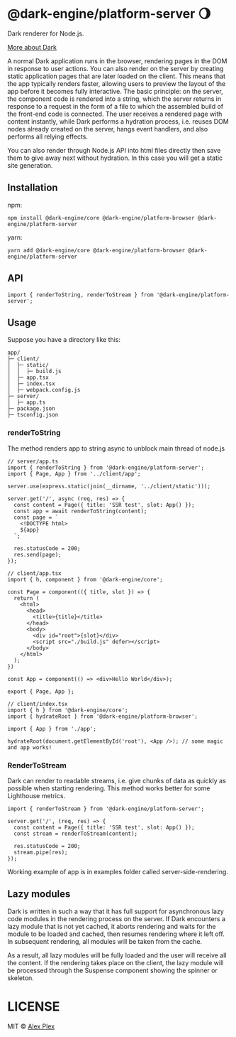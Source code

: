 # @dark-engine/platform-server 🌖

Dark renderer for Node.js.

[More about Dark](https://github.com/atellmer/dark)

A normal Dark application runs in the browser, rendering pages in the DOM in response to user actions. You can also render on the server by creating static application pages that are later loaded on the client. This means that the app typically renders faster, allowing users to preview the layout of the app before it becomes fully interactive.
The basic principle: on the server, the component code is rendered into a string, which the server returns in response to a request in the form of a file to which the assembled build of the front-end code is connected. The user receives a rendered page with content instantly, while Dark performs a hydration process, i.e. reuses DOM nodes already created on the server, hangs event handlers, and also performs all relying effects.

You can also render through Node.js API into html files directly then save them to give away next without hydration. In this case you will get a static site generation.

## Installation
npm:
```
npm install @dark-engine/core @dark-engine/platform-browser @dark-engine/platform-server
```
yarn:
```
yarn add @dark-engine/core @dark-engine/platform-browser @dark-engine/platform-server
```

## API

```tsx
import { renderToString, renderToStream } from '@dark-engine/platform-server';
```

## Usage
Suppose you have a directory like this:

```
app/
├─ client/
│  ├─ static/
│  │  ├─ build.js
│  ├─ app.tsx
│  ├─ index.tsx
│  ├─ webpack.config.js
├─ server/
│  ├─ app.ts
├─ package.json
├─ tsconfig.json
```

### renderToString

The method renders app to string async to unblock main thread of node.js

```tsx
// server/app.ts
import { renderToString } from '@dark-engine/platform-server';
import { Page, App } from '../client/app';

server.use(express.static(join(__dirname, '../client/static')));

server.get('/', async (req, res) => {
  const content = Page({ title: 'SSR test', slot: App() });
  const app = await renderToString(content);
  const page = `
    <!DOCTYPE html>
    ${app}
  `;

  res.statusCode = 200;
  res.send(page);
});
```

```tsx
// client/app.tsx
import { h, component } from '@dark-engine/core';

const Page = component(({ title, slot }) => {
  return (
    <html>
      <head>
        <title>{title}</title>
      </head>
      <body>
        <div id="root">{slot}</div>
        <script src="./build.js" defer></script>
      </body>
    </html>
  );
})

const App = component(() => <div>Hello World</div>);

export { Page, App };
```

```tsx
// client/index.tsx
import { h } from '@dark-engine/core';
import { hydrateRoot } from '@dark-engine/platform-browser';

import { App } from './app';

hydrateRoot(document.getElementById('root'), <App />); // some magic and app works!
```

### RenderToStream

Dark can render to readable streams, i.e. give chunks of data as quickly as possible when starting rendering. This method works better for some Lighthouse metrics.

```tsx
import { renderToStream } from '@dark-engine/platform-server';

server.get('/', (req, res) => {
  const content = Page({ title: 'SSR test', slot: App() });
  const stream = renderToStream(content);

  res.statusCode = 200;
  stream.pipe(res);
});
```
Working example of app is in examples folder called server-side-rendering.

## Lazy modules

Dark is written in such a way that it has full support for asynchronous lazy code modules in the rendering process on the server. If Dark encounters a lazy module that is not yet cached, it aborts rendering and waits for the module to be loaded and cached, then resumes rendering where it left off. In subsequent rendering, all modules will be taken from the cache.

As a result, all lazy modules will be fully loaded and the user will receive all the content. If the rendering takes place on the client, the lazy module will be processed through the Suspense component showing the spinner or skeleton.

# LICENSE

MIT © [Alex Plex](https://github.com/atellmer)

